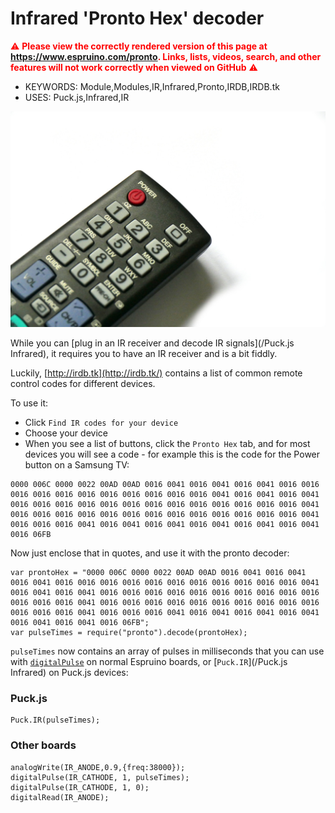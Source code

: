 <!--- Copyright (c) 2017 Gordon Williams, Pur3 Ltd. See the file LICENSE for copying permission. -->
Infrared 'Pronto Hex' decoder
=========================

<span style="color:red">:warning: **Please view the correctly rendered version of this page at https://www.espruino.com/pronto. Links, lists, videos, search, and other features will not work correctly when viewed on GitHub** :warning:</span>

* KEYWORDS: Module,Modules,IR,Infrared,Pronto,IRDB,IRDB.tk
* USES: Puck.js,Infrared,IR

![An IR remote](pronto.jpg)

While you can [plug in an IR receiver and decode IR signals](/Puck.js Infrared),
it requires you to have an IR receiver and is a bit fiddly.

Luckily, [http://irdb.tk](http://irdb.tk/) contains a list of common remote control
codes for different devices.

To use it:

* Click `Find IR codes for your device`
* Choose your device
* When you see a list of buttons, click the `Pronto Hex` tab, and for
most devices you will see a code - for example this is the code for the
Power button on a Samsung TV:

```
0000 006C 0000 0022 00AD 00AD 0016 0041 0016 0041 0016 0041 0016 0016 0016 0016 0016 0016 0016 0016 0016 0016 0016 0041 0016 0041 0016 0041 0016 0016 0016 0016 0016 0016 0016 0016 0016 0016 0016 0016 0016 0041 0016 0016 0016 0016 0016 0016 0016 0016 0016 0016 0016 0016 0016 0041 0016 0016 0016 0041 0016 0041 0016 0041 0016 0041 0016 0041 0016 0041 0016 06FB
```

Now just enclose that in quotes, and use it with the pronto decoder:

```
var prontoHex = "0000 006C 0000 0022 00AD 00AD 0016 0041 0016 0041 0016 0041 0016 0016 0016 0016 0016 0016 0016 0016 0016 0016 0016 0041 0016 0041 0016 0041 0016 0016 0016 0016 0016 0016 0016 0016 0016 0016 0016 0016 0016 0041 0016 0016 0016 0016 0016 0016 0016 0016 0016 0016 0016 0016 0016 0041 0016 0016 0016 0041 0016 0041 0016 0041 0016 0041 0016 0041 0016 0041 0016 06FB";
var pulseTimes = require("pronto").decode(prontoHex);
```

`pulseTimes` now contains an array of pulses in milliseconds that you can use with [`digitalPulse`](/Pico+Infrared)
on normal Espruino boards, or [`Puck.IR`](/Puck.js Infrared) on Puck.js devices:

### Puck.js

```
Puck.IR(pulseTimes);
```

### Other boards

```
analogWrite(IR_ANODE,0.9,{freq:38000});
digitalPulse(IR_CATHODE, 1, pulseTimes);
digitalPulse(IR_CATHODE, 1, 0);
digitalRead(IR_ANODE);
```
